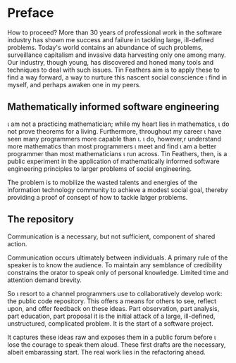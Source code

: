 # Preface

How to proceed? More than 30 years of professional work in the software industry
has shown me success and failure in tackling large, ill-defined problems.
Today's world contains an abundance of such problems, surveillance capitalism
and invasive data harvesting only one among many. Our industry, though young,
has discovered and honed many tools and techniques to deal with such issues. Tin
Feathers aim is to apply these to find a way forward, a way to nurture this
nascent social conscience &iota; find in myself, and perhaps awaken one in
my peers.


## Mathematically informed software engineering

&iota; am not a practicing mathematician; while my heart lies in mathematics,
&iota; do not prove theorems for a living. Furthermore, throughout my career
&iota; have seen many programmers more capable than &iota;. &iota; do, however,r
understand more mathematics than most programmers &iota; meet and find &iota; am
a better programmer than most mathematicians &iota; run across. Tin Feathers,
then, is a public experiment in the application of mathematically informed
software engineering principles to larger problems of social engineering.


The problem is to mobilize the wasted talents and energies of the information
technology community to achieve a modest social goal, thereby providing a proof
of consept of how to tackle latger problems.


## The repository

Communication is a necessary, but not sufficient, component of shared action.


Communication occurs ultimately between individuals. A primary rule of the
speaker is to know the audience. To maintain any semblance of credibility
constrains the orator to speak only of personal knowledge. Limited time and
attention demand brevity.


So &iota; resort to a channel programmers use to collaboratively develop work:
the public code repository. This offers a means for others to see, reflect upon,
and offer feedback on these ideas. Part observation, part analysis, part
education, part proposal it is the initial attack of a large, ill-defined,
unstructured, complicated problem. It is the start of a software project.


It captures these ideas raw and exposes them in a public forum before &iota;
lose the courage to speak them aloud. These first drafts are the necessary,
albeit embarassing start. The real work lies in the refactoring ahead.
